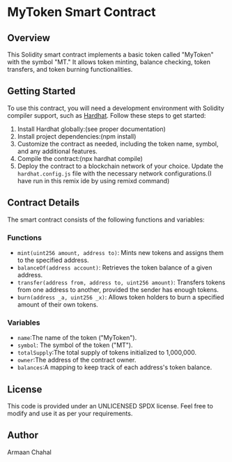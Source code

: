 # MyToken Smart Contract

## Overview
This Solidity smart contract implements a basic token called "MyToken" with the symbol "MT." It allows token minting, balance checking, token transfers, and token burning functionalities.

## Getting Started
To use this contract, you will need a development environment with Solidity compiler support, such as [Hardhat](https://hardhat.org/). Follow these steps to get started:

1. Install Hardhat globally:(see proper documentation)
2.  Install project dependencies:(npm install) 
3. Customize the contract as needed, including the token name, symbol, and any additional features.
4. Compile the contract:(npx hardhat compile)
5. Deploy the contract to a blockchain network of your choice. Update the `hardhat.config.js` file with the necessary network configurations.(I have run in this remix ide by using remixd command)

## Contract Details
The smart contract consists of the following functions and variables:

### Functions
- `mint(uint256 amount, address to)`: Mints new tokens and assigns them to the specified address.
- `balanceOf(address account)`: Retrieves the token balance of a given address.
- `transfer(address from, address to, uint256 amount)`: Transfers tokens from one address to another, provided the sender has enough tokens.
- `burn(address _a, uint256 _x)`: Allows token holders to burn a specified amount of their own tokens.

### Variables
- `name`:The name of the token ("MyToken").
- `symbol`:  The symbol of the token ("MT").
- `totalSupply`:The total supply of tokens initialized to 1,000,000.
- `owner`:The address of the contract owner.
- `balances`:A mapping to keep track of each address's token balance.

## License
This code is provided under an UNLICENSED SPDX license. Feel free to modify and use it as per your requirements.

## Author

Armaan Chahal


